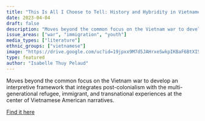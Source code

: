 ```yaml
---
title: "This Is All I Choose to Tell: History and Hybridity in Vietnamese American Literature"
date: 2023-04-04
draft: false
description: "Moves beyond the common focus on the Vietnam war to develop an interpretive framework that integrates post-colonialism with the multi-generational refugee, immigrant, and transnational experiences at the center of Vietnamese American narratives."
issue_areas: ["war", "immigration", "youth"]
media_types: ["literature"]
ethnic_groups: ["vietnamese"]
image: "https://drive.google.com/uc?id=19jpxx9M7d5JAHrxeSwkpIKBaF6BtXI57"
type: featured
author: "Isabelle Thuy Pelaud"
---
```


Moves beyond the common focus on the Vietnam war to develop an interpretive framework that integrates post-colonialism with the multi-generational refugee, immigrant, and transnational experiences at the center of Vietnamese American narratives.

[Find it here](https://www.jstor.org/stable/j.ctt14bt8kb)
